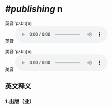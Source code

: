# ***\#publishing*** n
英音 ˈpʌblɪʃɪŋ  
英音
<audio src="./media/publishing1_AAC.aac" controls="controls"></audio>

美音 ˈpʌblɪʃɪŋ  
美音
<audio src="./media/publishing2_AAC.aac" controls="controls"></audio>



  

英文释义
---
### 1.**出版（业）**  



